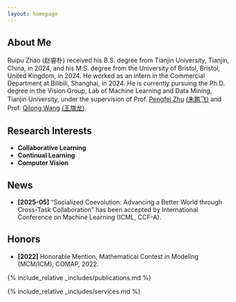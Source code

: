 ```yaml
---
layout: homepage
---
```


## About Me

Ruipu Zhao (赵睿朴) received his B.S. degree from Tianjin University, Tianjin, China, in 2024, and his M.S. degree from the University of Bristol, Bristol, United Kingdom, in 2024. He worked as an intern in the Commercial Department at Bilibili, Shanghai, in 2024. He is currently pursuing the Ph.D. degree in the Vision Group,  Lab of Machine Learning and Data Mining, Tianjin University, under the supervision of Prof. [Pengfei Zhu](https://scholar.google.com.hk/citations?user=iS27HZ8AAAAJ&hl=zh-CN) [(朱鹏飞)](http://aiskyeye.com/) and Prof. [Qilong Wang](https://scholar.google.com/citations?user=qdPVJN0AAAAJ&hl=zh-CN) [(王旗龙)](https://csqlwang.github.io/homepage/).

## Research Interests

- **Collaborative Learning** 
- **Continual Learning** 
- **Computer Vision**

## News

- **[2025-05]** “Socialized Coevolution: Advancing a Better World through Cross-Task Collaboration” has been accepted by International Conference on Machine Learning (ICML, CCF-A).

## Honors

- **[2022]** Honorable Mention, Mathematical Contest in Modeling (MCM/ICM), COMAP, 2022.

{% include_relative _includes/publications.md %}

{% include_relative _includes/services.md %}
